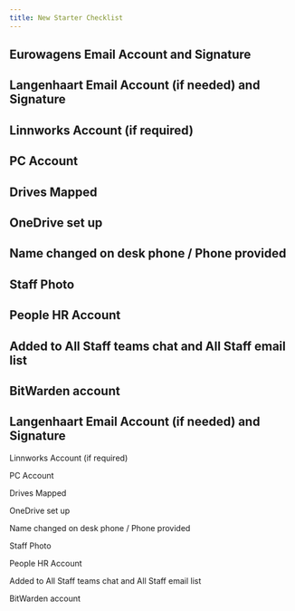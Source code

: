 ```yaml
---
title: New Starter Checklist
---
```


## Eurowagens Email Account and Signature
## Langenhaart Email Account (if needed) and Signature
## Linnworks Account (if required)
## PC Account
## Drives Mapped
## OneDrive set up
## Name changed on desk phone / Phone provided
## Staff Photo
## People HR Account
## Added to All Staff teams chat and All Staff email list
## BitWarden account
## Langenhaart Email Account (if needed) and Signature 

Linnworks Account (if required) 

PC Account 

Drives Mapped 

OneDrive set up 

Name changed on desk phone / Phone provided 

Staff Photo 

People HR Account 

Added to All Staff teams chat and All Staff email list 

BitWarden account 